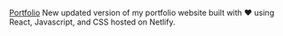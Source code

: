 [Portfolio](https://iammichaelb.netlify.app/)
New updated version of my portfolio website built with ❤ using React, Javascript, and CSS hosted on Netlify.
